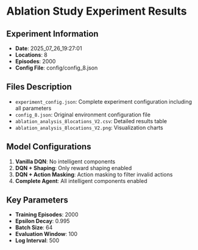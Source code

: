 # Ablation Study Experiment Results

## Experiment Information
- **Date**: 2025_07_26_19:27:01
- **Locations**: 8
- **Episodes**: 2000
- **Config File**: config/config_8.json

## Files Description
- `experiment_config.json`: Complete experiment configuration including all parameters
- `config_8.json`: Original environment configuration file
- `ablation_analysis_8locations_V2.csv`: Detailed results table
- `ablation_analysis_8locations_V2.png`: Visualization charts

## Model Configurations
1. **Vanilla DQN**: No intelligent components
2. **DQN + Shaping**: Only reward shaping enabled
3. **DQN + Action Masking**: Action masking to filter invalid actions
4. **Complete Agent**: All intelligent components enabled

## Key Parameters
- **Training Episodes**: 2000
- **Epsilon Decay**: 0.995
- **Batch Size**: 64
- **Evaluation Window**: 100
- **Log Interval**: 500
